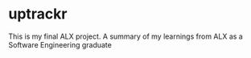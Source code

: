 # uptrackr
This is my final ALX project. A summary of my learnings from ALX as a Software Engineering graduate
